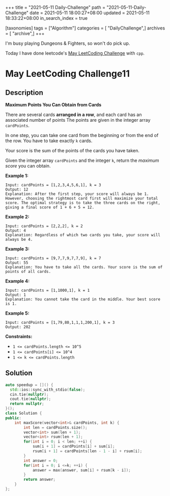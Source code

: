 +++
title = "2021-05-11 Daily-Challenge"
path = "2021-05-11-Daily-Challenge"
date = 2021-05-11 18:00:27+08:00
updated = 2021-05-11 18:33:22+08:00
in_search_index = true

[taxonomies]
tags = ["Algorithm"]
categories = [ "DailyChallenge",]
archives = [ "archive",]
+++

I'm busy playing Dungeons & Fighters, so won't do pick up.

Today I have done leetcode's [May LeetCoding Challenge](https://leetcode.com/explore/challenge/card/may-leetcoding-challenge-2021/599/week-2-may-8th-may-14th/3739/) with `cpp`.

<!-- more -->

# May LeetCoding Challenge11

## Description

**Maximum Points You Can Obtain from Cards**

There are several cards **arranged in a row**, and each card has an associated number of points The points are given in the integer array `cardPoints`.

In one step, you can take one card from the beginning or from the end of the row. You have to take exactly `k` cards.

Your score is the sum of the points of the cards you have taken.

Given the integer array `cardPoints` and the integer `k`, return the *maximum score* you can obtain.

 

**Example 1:**

```
Input: cardPoints = [1,2,3,4,5,6,1], k = 3
Output: 12
Explanation: After the first step, your score will always be 1. However, choosing the rightmost card first will maximize your total score. The optimal strategy is to take the three cards on the right, giving a final score of 1 + 6 + 5 = 12.
```

**Example 2:**

```
Input: cardPoints = [2,2,2], k = 2
Output: 4
Explanation: Regardless of which two cards you take, your score will always be 4.
```

**Example 3:**

```
Input: cardPoints = [9,7,7,9,7,7,9], k = 7
Output: 55
Explanation: You have to take all the cards. Your score is the sum of points of all cards.
```

**Example 4:**

```
Input: cardPoints = [1,1000,1], k = 1
Output: 1
Explanation: You cannot take the card in the middle. Your best score is 1. 
```

**Example 5:**

```
Input: cardPoints = [1,79,80,1,1,1,200,1], k = 3
Output: 202
```

 

**Constraints:**

- `1 <= cardPoints.length <= 10^5`
- `1 <= cardPoints[i] <= 10^4`
- `1 <= k <= cardPoints.length`

## Solution

``` cpp
auto speedup = []() {
  std::ios::sync_with_stdio(false);
  cin.tie(nullptr);
  cout.tie(nullptr);
  return nullptr;
}();
class Solution {
public:
	int maxScore(vector<int>& cardPoints, int k) {
		int len = cardPoints.size();
		vector<int> sum(len + 1);
		vector<int> rsum(len + 1);
		for(int i = 0; i < len; ++i) {
			sum[i + 1] = cardPoints[i] + sum[i];
			rsum[i + 1] = cardPoints[len - 1 - i] + rsum[i];
		}
		int answer = 0;
		for(int i = 0; i <=k; ++i) {
			answer = max(answer, sum[i] + rsum[k - i]);
		}
		return answer;
	}
};
```

